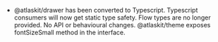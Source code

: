 - @atlaskit/drawer has been converted to Typescript. Typescript consumers will now get static type safety. Flow types are no longer provided. No API or behavioural changes. @atlaskit/theme exposes fontSizeSmall method in the interface.
